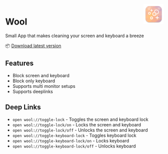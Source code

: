<img src=".github/media/Wool@2x.png" alt="Wool" width="64" align="right"/>

# Wool

Small App that makes cleaning your screen and keyboard a breeze

📦 [Download latest version](https://github.com/velocityzen/Wool/releases)

## Features

- Block screen and keyboard
- Block only keyboard
- Supports multi monitor setups
- Supports deeplinks

## Deep Links

- `open wool://toggle-lock` - Toggles the screen and keyboard lock
- `open wool://toggle-lock/on` - Locks the screen and keyboard
- `open wool://toggle-lock/off` - Unlocks the screen and keyboard
- `open wool://toggle-keyboard-lock` - Toggles keyboard lock
- `open wool://toggle-keyboard-lock/on` - Locks keyboard
- `open wool://toggle-keyboard-lock/off` - Unlocks keyboard
